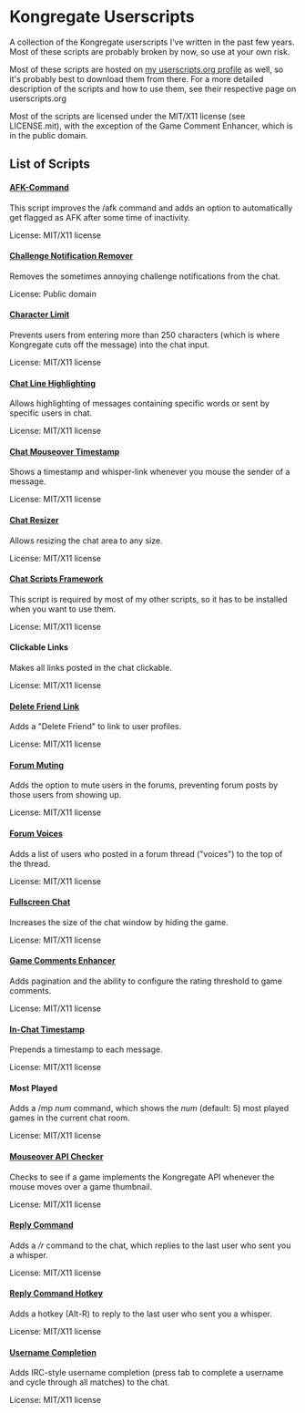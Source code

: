 Kongregate Userscripts
======================

A collection of the Kongregate userscripts I've written in the past few years.
Most of these scripts are probably broken by now, so use at your own risk.

Most of these scripts are hosted on [my userscripts.org profile][uso]
as well, so it's probably best to download them from there. For a more detailed
description of the scripts and how to use them, see their respective page on userscripts.org

Most of the scripts are licensed under the MIT/X11 license (see LICENSE.mit),
with the exception of the Game Comment Enhancer, which is in the public domain.

List of Scripts
---------------

#### [AFK-Command][afk]

This script improves the /afk command and adds an option to automatically get
flagged as AFK after some time of inactivity.

License: MIT/X11 license

####  [Challenge Notification Remover][cnr]

Removes the sometimes annoying challenge notifications from the chat.

License: Public domain

#### [Character Limit][char]

Prevents users from entering more than 250 characters (which is where Kongregate
cuts off the message) into the chat input.

License: MIT/X11 license

#### [Chat Line Highlighting][highlighting]

Allows highlighting of messages containing specific words or sent by specific users in chat.

License: MIT/X11 license

#### [Chat Mouseover Timestamp][mot]

Shows a timestamp and whisper-link whenever you mouse the sender of a message.

License: MIT/X11 license

#### [Chat Resizer][resize]

Allows resizing the chat area to any size.

License: MIT/X11 license

#### [Chat Scripts Framework][framework]

This script is required by most of my other scripts, so it has to be installed
when you want to use them.

License: MIT/X11 license

#### Clickable Links

Makes all links posted in the chat clickable.

License: MIT/X11 license

#### [Delete Friend Link][delfriend]

Adds a "Delete Friend" to link to user profiles.

License: MIT/X11 license

#### [Forum Muting][forummute]

Adds the option to mute users in the forums, preventing forum posts by
those users from showing up.

License: MIT/X11 license

#### [Forum Voices][voices]

Adds a list of users who posted in a forum thread ("voices") to the top of the thread.

License: MIT/X11 license

#### [Fullscreen Chat][fullscreen]

Increases the size of the chat window by hiding the game.

License: MIT/X11 license

#### [Game Comments Enhancer][gce]

Adds pagination and the ability to configure the rating threshold to game comments.

License: MIT/X11 license

#### [In-Chat Timestamp][ict]

Prepends a timestamp to each message.

License: MIT/X11 license

#### Most Played

Adds a /mp *num* command, which shows the *num* (default: 5) most played games in the current
chat room.

License: MIT/X11 license

#### [Mouseover API Checker][moa]

Checks to see if a game implements the Kongregate API whenever the mouse moves
over a game thumbnail.

License: MIT/X11 license

#### [Reply Command][reply]

Adds a */r* command to the chat, which replies to the last user who sent
you a whisper.

License: MIT/X11 license

#### [Reply Command Hotkey][replyhotkey]

Adds a hotkey (Alt-R) to reply to the last user who sent you a whisper.

License: MIT/X11 license

#### [Username Completion][tab]

Adds IRC-style username completion (press tab to complete a username and
cycle through all matches) to the chat.

License: MIT/X11 license

[uso]: http://userscripts.org/users/82514/scripts
[afk]: http://userscripts.org/scripts/show/48936
[cnr]: http://userscripts.org/scripts/show/77967
[char]: http://userscripts.org/scripts/show/48979
[resize]: http://userscripts.org/scripts/show/70040
[gce]: http://userscripts.org/scripts/show/84216
[delfriend]: http://userscripts.org/scripts/show/81561
[forummute]: http://userscripts.org/scripts/show/103709
[framework]: http://userscripts.org/scripts/show/54245
[fullscreen]: http://userscripts.org/scripts/show/70076
[highlighting]: http://userscripts.org/scripts/show/49868
[ict]: http://userscripts.org/scripts/show/55571
[moa]: http://userscripts.org/scripts/show/69220
[mot]: http://userscripts.org/scripts/show/50785
[reply]: http://userscripts.org/scripts/show/47963
[replyhotkey]: http://userscripts.org/scripts/show/47983
[tab]: http://userscripts.org/scripts/show/49872
[voices]: http://userscripts.org/scripts/show/89954
